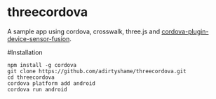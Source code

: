 # threecordova
A sample app using cordova, crosswalk, three.js and [cordova-plugin-device-sensor-fusion](https://www.npmjs.com/package/cordova-plugin-device-sensor-fusion).

#Installation

    npm install -g cordova
    git clone https://github.com/adirtyshame/threecordova.git
    cd threecordova
    cordova platform add android
    cordova run android
